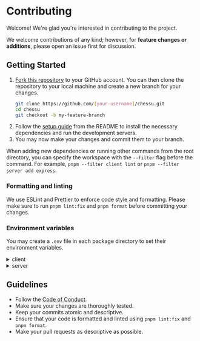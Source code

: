 # Contributing

Welcome! We're glad you're interested in contributing to the project.

We welcome contributions of any kind; however, for **feature changes or additions**, please open an issue first for discussion.

## Getting Started

1. [Fork this repository](https://github.com/dotnize/chessu/fork) to your GitHub account. You can then clone the repository to your local machine and create a new branch for your changes.
   ```sh
   git clone https://github.com/[your-username]/chessu.git
   cd chessu
   git checkout -b my-feature-branch
   ```
2. Follow the [setup guide](./README.md#getting-started) from the README to install the necessary dependencies and run the development servers.
3. You may now make your changes and commit them to your branch.

When adding new dependencies or running other commands from the root directory, you can specify the workspace with the `--filter` flag before the command. For example, `pnpm --filter client lint` or `pnpm --filter server add express`.

### Formatting and linting

We use ESLint and Prettier to enforce code style and formatting. Please make sure to run `pnpm lint:fix` and `pnpm format` before committing your changes.

### Environment variables

You may create a `.env` file in each package directory to set their environment variables.

<details>
<summary>client</summary>

```env
NEXT_PUBLIC_API_URL=http://localhost:3001 # replace with backend URL
```

</details>

<details>
<summary>server</summary>

```env
CORS_ORIGIN=http://localhost:3000 # replace with frontend URL
PORT=3001
SESSION_SECRET=randomstring # replace for security

# PostgreSQL connection info (required)
PGHOST=db.example.com
PGUSER=exampleuser
PGPASSWORD=examplepassword
PGDATABASE=chessu
```

</details>

## Guidelines

- Follow the [Code of Conduct](CODE_OF_CONDUCT.md).
- Make sure your changes are thoroughly tested.
- Keep your commits atomic and descriptive.
- Ensure that your code is formatted and linted using `pnpm lint:fix` and `pnpm format`.
- Make your pull requests as descriptive as possible.
